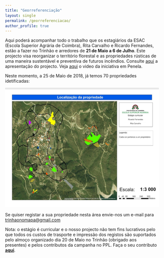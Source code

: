 ```yaml
---
title: "Georreferenciação"
layout: single
permalink: /georreferenciacao/
author_profile: true
---
```


Aqui poderá acompanhar todo o trabalho que os estagiários da ESAC (Escola Superior Agrária de Coimbra), Rita Carvalho e Ricardo Fernandes, estão a fazer no Trinhão e arredores de **21 de Maio a 6 de Julho**. Este projecto visa reorganizar o território florestal e as propriedades rústicas de uma maneira sustentável e preventiva de futuros incêndios.
Consulte [aqui](https://drive.google.com/open?id=1g9ajS8nibzQ5Pf-h7P_kdMsabtUV--T9) a apresentação do projecto. Veja [aqui](https://youtu.be/IVr_qBtXKEI) o video da iniciativa em Penela.

Neste momento, a 25 de Maio de 2018, já temos 70 propriedades idetificadas:

![localizacao](https://raw.githubusercontent.com/trinhaonomapa/trinhaonomapa.github.io/master/assets/images/localizacao.png)

Se quiser registar a sua propriedade nesta área envie-nos um e-mail para trinhaonomapa@gmail.com

Nota: o estágio é curricular e o nosso projecto não tem fins lucrativos pelo que todos os custos de trasporte e impressão dos registos são suportados pelo almoço organizado dia 20 de Maio no Trinhão (obrigado aos presentes) e pelos contributos da campanha no PPL. Faça o seu contributo [**aqui**](https://ppl.com.pt/vaquinha/georeferenciacao).


